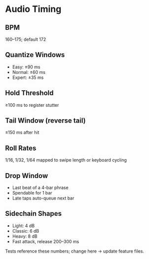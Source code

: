 # Audio Timing

## BPM
160–175; default 172

## Quantize Windows
- Easy: ±90 ms
- Normal: ±60 ms
- Expert: ±35 ms

## Hold Threshold
≥100 ms to register stutter

## Tail Window (reverse tail)
≤150 ms after hit

## Roll Rates
1/16, 1/32, 1/64 mapped to swipe length or keyboard cycling

## Drop Window
- Last beat of a 4-bar phrase
- Spendable for 1 bar
- Late taps auto-queue next bar

## Sidechain Shapes
- Light: 4 dB
- Classic: 6 dB
- Heavy: 8 dB
- Fast attack, release 200–300 ms

Tests reference these numbers; change here → update feature files.